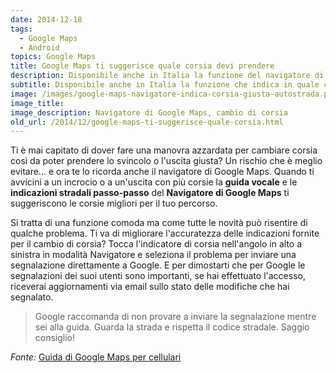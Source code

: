 ```yaml
---
date: 2014-12-18
tags:
  - Google Maps
  - Android
topics: Google Maps
title: Google Maps ti suggerisce quale corsia devi prendere
description: Disponibile anche in Italia la funzione del navigatore di Google Maps che indica in quale corsia autostradale procedere per non mancare l’uscita o lo svincolo corretto.
subtitle: Disponibile anche in Italia la funzione che indica in quale corsia autostradale procedere per non mancare l’uscita o lo svincolo corretto.
image: /images/google-maps-navigatore-indica-corsia-giusta-autostrada.png
image_title:
image_description: Navigatore di Google Maps, cambio di corsia
old_url: /2014/12/google-maps-ti-suggerisce-quale-corsia.html
---
```


Ti è mai capitato di dover fare una manovra azzardata per cambiare corsia così da poter prendere lo svincolo o l'uscita giusta? Un rischio che è meglio evitare... e ora te lo ricorda anche il navigatore di Google Maps. Quando ti avvicini a un incrocio o a un'uscita con più corsie la **guida vocale** e le **indicazioni stradali passo-passo** del **Navigatore di Google Maps** ti suggeriscono le corsie migliori per il tuo percorso.

Si tratta di una funzione comoda ma come tutte le novità può risentire di qualche problema. Ti va di migliorare l'accuratezza delle indicazioni fornite per il cambio di corsia? Tocca l'indicatore di corsia nell'angolo in alto a sinistra in modalità Navigatore e seleziona il problema per inviare una segnalazione direttamente a Google. E per dimostarti che per Google le segnalazioni dei suoi utenti sono importanti, se hai effettuato l'accesso, riceverai aggiornamenti via email sullo stato delle modifiche che hai segnalato.

> Google raccomanda di non provare a inviare la segnalazione mentre sei alla guida. Guarda la strada e rispetta il codice stradale. Saggio consiglio!

_Fonte:_ [Guida di Google Maps per cellulari](https://support.google.com/gmm/answer/6009959)
